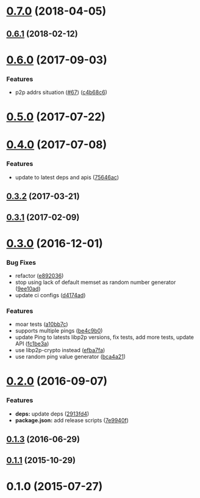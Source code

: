<a name="0.7.0"></a>
# [0.7.0](https://github.com/libp2p/js-libp2p-ping/compare/v0.6.1...v0.7.0) (2018-04-05)



<a name="0.6.1"></a>
## [0.6.1](https://github.com/libp2p/js-libp2p-ping/compare/v0.6.0...v0.6.1) (2018-02-12)



<a name="0.6.0"></a>
# [0.6.0](https://github.com/libp2p/js-libp2p-ping/compare/v0.5.0...v0.6.0) (2017-09-03)


### Features

* p2p addrs situation ([#67](https://github.com/libp2p/js-libp2p-ping/issues/67)) ([c4b68c6](https://github.com/libp2p/js-libp2p-ping/commit/c4b68c6))



<a name="0.5.0"></a>
# [0.5.0](https://github.com/libp2p/js-libp2p-ping/compare/v0.4.0...v0.5.0) (2017-07-22)



<a name="0.4.0"></a>
# [0.4.0](https://github.com/libp2p/js-libp2p-ping/compare/v0.3.2...v0.4.0) (2017-07-08)


### Features

* update to latest deps and apis ([75646ac](https://github.com/libp2p/js-libp2p-ping/commit/75646ac))



<a name="0.3.2"></a>
## [0.3.2](https://github.com/libp2p/js-libp2p-ping/compare/v0.3.1...v0.3.2) (2017-03-21)



<a name="0.3.1"></a>
## [0.3.1](https://github.com/libp2p/js-libp2p-ping/compare/v0.3.0...v0.3.1) (2017-02-09)



<a name="0.3.0"></a>
# [0.3.0](https://github.com/libp2p/js-libp2p-ping/compare/v0.2.0...v0.3.0) (2016-12-01)


### Bug Fixes

* refactor ([e892036](https://github.com/libp2p/js-libp2p-ping/commit/e892036))
* stop using lack of default memset as random number generator ([9ee10ad](https://github.com/libp2p/js-libp2p-ping/commit/9ee10ad))
* update ci configs ([d4174ad](https://github.com/libp2p/js-libp2p-ping/commit/d4174ad))


### Features

* moar tests ([a10bb7c](https://github.com/libp2p/js-libp2p-ping/commit/a10bb7c))
* supports multiple pings ([be4c9b0](https://github.com/libp2p/js-libp2p-ping/commit/be4c9b0))
* update Ping to latests libp2p versions, fix tests, add more tests, update API ([fc1be3a](https://github.com/libp2p/js-libp2p-ping/commit/fc1be3a))
* use libp2p-crypto instead ([efba7fa](https://github.com/libp2p/js-libp2p-ping/commit/efba7fa))
* use random ping value generator ([bca4a21](https://github.com/libp2p/js-libp2p-ping/commit/bca4a21))



<a name="0.2.0"></a>
# [0.2.0](https://github.com/libp2p/js-libp2p-ping/compare/v0.1.3...v0.2.0) (2016-09-07)


### Features

* **deps:** update deps ([2913fd4](https://github.com/libp2p/js-libp2p-ping/commit/2913fd4))
* **package.json:** add release scripts ([7e9940f](https://github.com/libp2p/js-libp2p-ping/commit/7e9940f))



<a name="0.1.3"></a>
## [0.1.3](https://github.com/libp2p/js-libp2p-ping/compare/v0.1.1...v0.1.3) (2016-06-29)



<a name="0.1.1"></a>
## [0.1.1](https://github.com/libp2p/js-libp2p-ping/compare/v0.1.0...v0.1.1) (2015-10-29)



<a name="0.1.0"></a>
# 0.1.0 (2015-07-27)



